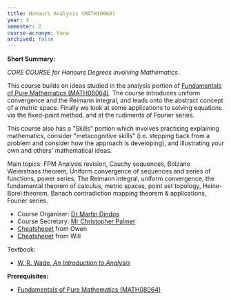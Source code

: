 ```yaml
---
title: Honours Analysis (MATH10068)
year: 3
semester: 2 
course-acronym: hana
archived: false
---
```

**Short Summary:** 

*CORE COURSE for Honours Degrees involving Mathematics*. 

This course builds on ideas studied in the analysis portion of [Fundamentals of Pure Mathematics (MATH08064)](/math2/#fundamentals-of-pure-mathematics). The course introduces uniform convergence and the Reimann integral, and leads onto the abstract concept of a metric space.  Finally we look at some applications to solving equations via the fixed-point method, and at the rudiments of Fourier series.

This course also has a "Skills" portion which involves practising explaining mathematics, consider "metacognitive skills" (i.e. stepping back from a problem and consider how the approach is developing), and illustrating your own and others' mathematical ideas.

Main topics: FPM Analysis revision, Cauchy sequences, Bolzano Weierstrass theorem, Uniform convergence of sequences and series of functions, power series, The Reimann integral, uniform convergence, the fundamental theorem of calculus,  metric spaces, point set topology, Heine-Borel theorem, Banach contradiction mapping theorem & applications, Fourier series.

- Course Organiser: [Dr Martin Dindos](<M.Dindos@ed.ac.uk>)
- Course Secretary: [Mr Christopher Palmer](<chris.palmer@ed.ac.uk>) 
- [Cheatsheeet](resources/math3/hana/Analysis.pdf) from Owen
- [Cheatsheeet](resources/math3/hana/Analysis_Formula_Sheet.pdf) from Will

Textbook:
- [W. R. Wade, *An Introduction to Analysis*](https://discovered.ed.ac.uk/primo-explore/fulldisplay?docid=44UOE_ALMA51221540550002466&vid=44UOE_VU2&search_scope=default_scope&tab=default_tab&lang=en_US&context=L)

**Prerequisites:** 
- [Fundamentals of Pure Mathematics (MATH08064)](/math2/#fpm) 


